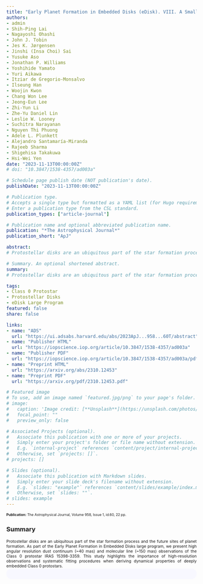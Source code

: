 ```yaml
---
title: "Early Planet Formation in Embedded Disks (eDisk). VIII. A Small Protostellar Disk around the Extremely Low Mass and Young Class 0 Protostar IRAS 15398-3359"
authors:
- admin
- Shih-Ping Lai
- Nagayoshi Ohashi
- John J. Tobin
- Jes K. Jørgensen
- Jinshi (Insa Choi) Sai
- Yusuke Aso
- Jonathan P. Williams
- Yoshihide Yamato
- Yuri Aikawa
- Itziar de Gregorio-Monsalvo
- Ilseung Han
- Woojin Kwon
- Chang Won Lee
- Jeong-Eun Lee
- Zhi-Yun Li
- Zhe-Yu Daniel Lin
- Leslie W. Looney
- Suchitra Narayanan
- Nguyen Thi Phuong
- Adele L. Plunkett
- Alejandro Santamaría-Miranda
- Rajeeb Sharma
- Shigehisa Takakuwa
- Hsi-Wei Yen
date: "2023-11-13T00:00:00Z"
# doi: "10.3847/1538-4357/ad003a"

# Schedule page publish date (NOT publication's date).
publishDate: "2023-11-13T00:00:00Z"

# Publication type.
# Accepts a single type but formatted as a YAML list (for Hugo requirements).
# Enter a publication type from the CSL standard.
publication_types: ["article-journal"]

# Publication name and optional abbreviated publication name.
publication: "*The Astrophysical Journal*"
publication_short: "ApJ"

abstract: 
# Protostellar disks are an ubiquitous part of the star formation process and the future sites of planet formation. As part of the Early Planet Formation in Embedded Disks large program, we present high angular resolution dust continuum (~40 mas) and molecular line (~150 mas) observations of the Class 0 protostar IRAS 15398-3359. The dust continuum is small, compact, and centrally peaked, while more extended dust structures are found in the outflow directions. We perform a 2D Gaussian fitting and find the deconvolved size and 2σ radius of the dust disk to be 4.5 × 2.8 au and 3.8 au, respectively. We estimate the gas+dust disk mass assuming optically thin continuum emission to be 0.6M J-1.8M J, indicating a very low mass disk. The CO isotopologues trace components of the outflows and inner envelope, while SO traces a compact, rotating disk-like component. Using several rotation curve fittings on the position-velocity diagram of the SO emission, the lower limits of the protostellar mass and gas disk radius are 0.022 M ⊙ and 31.2 au, respectively, from our Modified 2 single power-law fitting. A conservative upper limit of the protostellar mass is inferred to be 0.1 M ⊙. The protostellar mass accretion rate and the specific angular momentum at the protostellar disk edge are found to be in the range of (1.3-6.1) × 10-6 M ⊙ yr-1 and (1.2-3.8) × 10-4 km s-1 pc, respectively, with an age estimated between 0.4 × 104 yr and 7.5 × 104 yr. At this young age with no clear substructures in the disk, planet formation would likely not yet have started. This study highlights the importance of high-resolution observations and systematic fitting procedures when deriving dynamical properties of deeply embedded Class 0 protostars.

# Summary. An optional shortened abstract.
summary: 
# Protostellar disks are an ubiquitous part of the star formation process and the future sites of planet formation. As part of the Early Planet Formation in Embedded Disks large program, we present high angular resolution dust continuum (~40 mas) and molecular line (~150 mas) observations of the Class 0 protostar IRAS 15398-3359. This study highlights the importance of high-resolution observations and systematic fitting procedures when deriving dynamical properties of deeply embedded Class 0 protostars.

tags:
- Class 0 Protostar
- Protostellar Disks
- eDisk Large Program
featured: false
share: false

links:
- name: "ADS"
  url: "https://ui.adsabs.harvard.edu/abs/2023ApJ...958...60T/abstract"
- name: "Publisher HTML"
  url: "https://iopscience.iop.org/article/10.3847/1538-4357/ad003a"
- name: "Publisher PDF"
  url: "https://iopscience.iop.org/article/10.3847/1538-4357/ad003a/pdf"
- name: "Preprint HTML"
  url: "https://arxiv.org/abs/2310.12453"
- name: "Preprint PDF"
  url: "https://arxiv.org/pdf/2310.12453.pdf"

# Featured image
# To use, add an image named `featured.jpg/png` to your page's folder. 
# image:
#   caption: 'Image credit: [**Unsplash**](https://unsplash.com/photos/jdD8gXaTZsc)'
#   focal_point: ""
#   preview_only: false

# Associated Projects (optional).
#   Associate this publication with one or more of your projects.
#   Simply enter your project's folder or file name without extension.
#   E.g. `internal-project` references `content/project/internal-project/index.md`.
#   Otherwise, set `projects: []`.
# projects: []

# Slides (optional).
#   Associate this publication with Markdown slides.
#   Simply enter your slide deck's filename without extension.
#   E.g. `slides: "example"` references `content/slides/example/index.md`.
#   Otherwise, set `slides: ""`.
# slides: example
---
```


<!-- Add the publication's **full text** or **supplementary notes** here. You can use rich formatting such as including [code, math, and images](https://docs.hugoblox.com/content/writing-markdown-latex/). -->
<span style="font-size:0.65em;">
<strong>Publication:</strong> The Astrophysical Journal, Volume 958, Issue 1, id.60, 22 pp.
</span>

### Summary
<span style="font-size:0.75em; text-align:justify; text-justify:inter-word; display:block">
Protostellar disks are an ubiquitous part of the star formation process and the future sites of planet formation. As part of the Early Planet Formation in Embedded Disks large program, we present high angular resolution dust continuum (~40 mas) and molecular line (~150 mas) observations of the Class 0 protostar IRAS 15398-3359. This study highlights the importance of high-resolution observations and systematic fitting procedures when deriving dynamical properties of deeply embedded Class 0 protostars.
</span>

<html>
  <style>
    section {
        background: light-dark(ghostwhite, darkslategray);
        color: black;
        border-radius: 1em;
        padding: 1em;
        left: 50% }
    #inner {
        display: inline-block;
        display: flex;
        align-items: center;
        justify-content: center }
  </style>
  <section>
    <div id="inner">
      <script type='text/javascript' src='https://d1bxh8uas1mnw7.cloudfront.net/assets/embed.js'></script>
        <span style="float:center"; 
          class="__dimensions_badge_embed__" 
          data-doi="10.3847/1538-4357/ad003a" 
          data-hide-zero-citations="false" 
          data-legend="always">
        </span>
      <script async src="https://badge.dimensions.ai/badge.js" charset="utf-8"></script>
    </div>
  </section>
